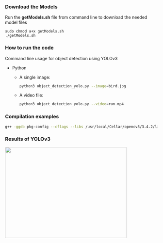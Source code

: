 ### Download the Models

Run the **getModels.sh** file from command line to download the needed model files

	sudo chmod a+x getModels.sh
	./getModels.sh



### How to run the code

Command line usage for object detection using YOLOv3 

* Python

  * A single image:
    	

    ```bash
    python3 object_detection_yolo.py --image=bird.jpg
    ```

  * A video file:

       ```bash
       python3 object_detection_yolo.py --video=run.mp4
       ```


### Compilation examples

```bash
g++ -ggdb pkg-config --cflags --libs /usr/local/Cellar/opencv3/3.4.2/lib/pkgconfig/opencv.pc object_detection_yolo.cpp -o object_detection_yolo.out
```



### Results of YOLOv3
<img src = "https://github.com/gulshan-mittal/learnopencv/blob/dev1/ObjectDetection-YOLO/bird_yolo_out_py.jpg" width = 400 height = 300/>
